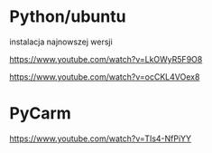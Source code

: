 # Python/ubuntu
instalacja najnowszej wersji

  https://www.youtube.com/watch?v=LkOWyR5F9O8

  https://www.youtube.com/watch?v=ocCKL4VOex8 
# PyCarm
  https://www.youtube.com/watch?v=TIs4-NfPiYY
